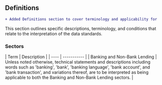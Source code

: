 <h2 id="high-level-standards_definitions">Definitions</h2>

```diff
+ Added Definitions section to cover terminology and applicability for Banking and Non-Bank Lending
```

This section outlines specific descriptions, terminology, and conditions that relate to the interpretation of the data standards.

<h3 id="high-level-standards_definitions_sectors">Sectors</h3>
| Term | Description |
| ---- | ----------- |
| <span style="white-space:nowrap">Banking and Non-Bank Lending</span> | Unless noted otherwise, technical statements and descriptions including words such as 'banking', 'bank', 'banking language', 'bank account', and 'bank transaction', and variations thereof, are to be interpreted as being applicable to both the Banking and Non-Bank Lending sectors. |

